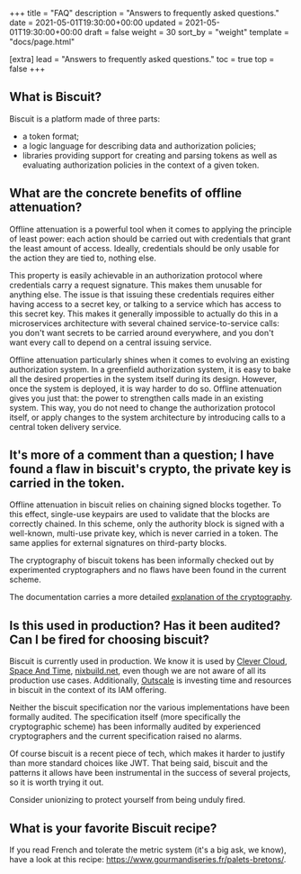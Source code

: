 +++
title = "FAQ"
description = "Answers to frequently asked questions."
date = 2021-05-01T19:30:00+00:00
updated = 2021-05-01T19:30:00+00:00
draft = false
weight = 30
sort_by = "weight"
template = "docs/page.html"

[extra]
lead = "Answers to frequently asked questions."
toc = true
top = false
+++

## What is Biscuit?

Biscuit is a platform made of three parts:

- a token format;
- a logic language for describing data and authorization policies;
- libraries providing support for creating and parsing tokens as well as evaluating authorization policies in the context of a given token.

## What are the concrete benefits of offline attenuation?

Offline attenuation is a powerful tool when it comes to applying the principle of least power: each action should be carried out with credentials that grant the least amount of access. Ideally, credentials should be only usable for the action they are tied to, nothing else.

This property is easily achievable in an authorization protocol where credentials carry a request signature. This makes them unusable for anything else. The issue is that issuing these credentials requires either having access to a secret key, or talking to a service which has access to this secret key. This makes it generally impossible to actually do this in a microservices architecture with several chained service-to-service calls: you don't want secrets to be carried around everywhere, and you don't want every call to depend on a central issuing service.

Offline attenuation particularly shines when it comes to evolving an existing authorization system. In a greenfield authorization system, it is easy to bake all the desired properties in the system itself during its design. However, once the system is deployed, it is way harder to do so. Offline attenuation gives you just that: the power to strengthen calls made in an existing system. This way, you do not need to change the authorization protocol itself, or apply changes to the system architecture by introducing calls to a central token delivery service.

## It's more of a comment than a question; I have found a flaw in biscuit's crypto, the private key is carried in the token.

Offline attenuation in biscuit relies on chaining signed blocks together. To this effect, single-use keypairs are used to validate that the blocks are correctly chained. In this scheme, only the authority block is signed with a well-known, multi-use private key, which is never carried in a token. The same applies for external signatures on third-party blocks.

The cryptography of biscuit tokens has been informally checked out by experimented cryptographers and no flaws have been found in the current scheme.

The documentation carries a more detailed [explanation of the cryptography](https://doc.biscuitsec.org/reference/cryptography.html).

## Is this used in production? Has it been audited? Can I be fired for choosing biscuit?

Biscuit is currently used in production. We know it is used by [Clever Cloud](https://clever-cloud.com), [Space And Time](https://www.spaceandtime.io/), [nixbuild.net](https://nixbuild.net/), even though we are not aware of all its production use cases. Additionally, [Outscale](https://outscale.com/) is investing time and resources in biscuit in the context of its IAM offering.

Neither the biscuit specification nor the various implementations have been formally audited. The specification itself (more specifically the cryptographic scheme) has been informally audited by experienced cryptographers and the current specification raised no alarms.

Of course biscuit is a recent piece of tech, which makes it harder to justify than more standard choices like JWT. That being said, biscuit and the patterns it allows have been instrumental in the success of several projects, so it is worth trying it out.

Consider unionizing to protect yourself from being unduly fired.

## What is your favorite Biscuit recipe?

If you read French and tolerate the metric system (it's a big ask, we know), have a look at this recipe: <https://www.gourmandiseries.fr/palets-bretons/>.
